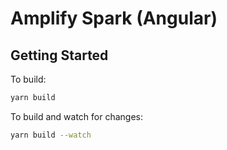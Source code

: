 # Amplify Spark (Angular)

## Getting Started

To build:

```bash
yarn build
```

To build and watch for changes:

```bash
yarn build --watch
```

